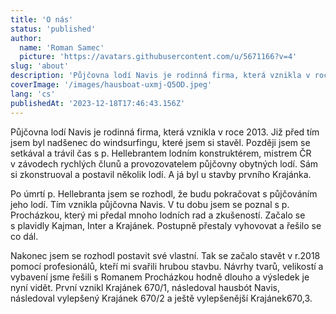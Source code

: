 ```yaml
---
title: 'O nás'
status: 'published'
author:
  name: 'Roman Samec'
  picture: 'https://avatars.githubusercontent.com/u/5671166?v=4'
slug: 'about'
description: 'Půjčovna lodí Navis je rodinná firma, která vznikla v roce 2013. '
coverImage: '/images/hausboat-uxmj-Q5OD.jpeg'
lang: 'cs'
publishedAt: '2023-12-18T17:46:43.156Z'
---
```


Půjčovna lodí Navis je rodinná firma, která vznikla v roce 2013. Již před tím jsem byl nadšenec do windsurfingu, které jsem si stavěl. Později jsem se setkával a trávil čas s p. Hellebrantem lodním konstruktérem, mistrem ČR v závodech rychlých člunů a provozovatelem půjčovny obytných lodí. Sám si zkonstruoval a postavil několik lodí. A já byl u stavby prvního Krajánka.

Po úmrtí p. Hellebranta jsem se rozhodl, že budu pokračovat s půjčováním jeho lodí. Tím vznikla půjčovna Navis. V tu dobu jsem se poznal s p. Procházkou, který mi předal mnoho lodních rad a zkušeností. Začalo se s plavidly Kajman, Inter a Krajánek. Postupně přestaly vyhovovat a řešilo se co dál.

Nakonec jsem se rozhodl postavit své vlastní. Tak se začalo stavět v r.2018 pomocí profesionálů, kteří mi svařili hrubou stavbu. Návrhy tvarů, velikostí a vybavení jsme řešili s Romanem Procházkou hodně dlouho a výsledek je nyní vidět. První vznikl Krajánek 670/1, následoval hausbót Navis, následoval vylepšený Krajánek 670/2 a ještě vylepšenější Krajánek670,3.
